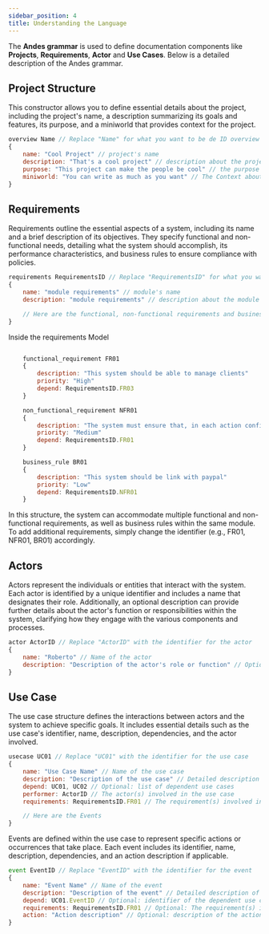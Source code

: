 ```yaml
---
sidebar_position: 4
title: Understanding the Language
---
```


The **Andes grammar** is used to define documentation components like **Projects**, **Requirements**, **Actor** and **Use Cases**. Below is a detailed description of the Andes grammar.

## Project Structure

This constructor allows you to define essential details about the project, including the project's name, a description summarizing its goals and features, its purpose, and a miniworld that provides context for the project.

```js
overview Name // Replace "Name" for what you want to be de ID overview
{
    name: "Cool Project" // project's name
    description: "That's a cool project" // description about the project
    purpose: "This project can make the people be cool" // the purpose of this project.
    miniworld: "You can write as much as you want" // The Context about the project
}
```

## Requirements


Requirements outline the essential aspects of a system, including its name and a brief description of its objectives. They specify functional and non-functional needs, detailing what the system should accomplish, its performance characteristics, and business rules to ensure compliance with policies.


```js
requirements RequirementsID // Replace "RequirementsID" for what you want to be de ID requirements
{
    name: "module requirements" // module's name
    description: "module requirements" // description about the module

    // Here are the functional, non-functional requirements and business rules
}
```

Inside the requirements Model

``` js

    functional_requirement FR01
    {
        description: "This system should be able to manage clients"
        priority: "High" 
        depend: RequirementsID.FR03
    }

    non_functional_requirement NFR01
    {
        description: "The system must ensure that, in each action confirmation, the potential impacts of the action are presented in a clear and understandable way to the user"
        priority: "Medium" 
        depend: RequirementsID.FR01
    }

    business_rule BR01
    {
        description: "This system should be link with paypal"
        priority: "Low" 
        depend: RequirementsID.NFR01
    }

```

In this structure, the system can accommodate multiple functional and non-functional requirements, as well as business rules within the same module. To add additional requirements, simply change the identifier (e.g., FR01, NFR01, BR01) accordingly.

## Actors

Actors represent the individuals or entities that interact with the system. Each actor is identified by a unique identifier and includes a name that designates their role. Additionally, an optional description can provide further details about the actor's function or responsibilities within the system, clarifying how they engage with the various components and processes.

``` js
actor ActorID // Replace "ActorID" with the identifier for the actor
{
    name: "Roberto" // Name of the actor
    description: "Description of the actor's role or function" // Optional: detailed description of the actor
}
```

## Use Case

The use case structure defines the interactions between actors and the system to achieve specific goals. It includes essential details such as the use case's identifier, name, description, dependencies, and the actor involved.

``` js
usecase UC01 // Replace "UC01" with the identifier for the use case
{
    name: "Use Case Name" // Name of the use case
    description: "Description of the use case" // Detailed description of the use case
    depend: UC01, UC02 // Optional: list of dependent use cases
    performer: ActorID // The actor(s) involved in the use case
    requirements: RequirementsID.FR01 // The requirement(s) involved in the use case

    // Here are the Events
}
```

Events are defined within the use case to represent specific actions or occurrences that take place. Each event includes its identifier, name, description, dependencies, and an action description if applicable.

``` js
event EventID // Replace "EventID" with the identifier for the event
{
    name: "Event Name" // Name of the event
    description: "Description of the event" // Detailed description of the event
    depend: UC01.EventID // Optional: identifier of the dependent use case and event
    requirements: RequirementsID.FR01 // Optional: The requirement(s) involved in the event
    action: "Action description" // Optional: description of the action performed during the event
}
```
